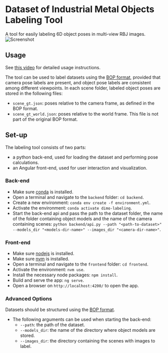 # Dataset of Industrial Metal Objects Labeling Tool

A tool for easily labeling 6D object poses in multi-view RBJ images. 
![Screenshot](docs/images/screenshot.png)

## Usage
See [this video](https://youtu.be/qvZfD38i7ro) for detailed usage instructions.

The tool can be used to label datasets using the [BOP format](https://github.com/thodan/bop_toolkit/blob/master/docs/bop_datasets_format.md), provided that camera pose labels are present, and object pose labels are consistent among different viewpoints. 
In each scene folder, labeled object poses are stored in the following files:
* `scene_gt.json`: poses relative to the camera frame, as defined in the BOP format.
* `scene_gt_world.json`: poses relative to the world frame. This file is not part of the original BOP format.

## Set-up

The labeling tool consists of two parts:
* a python back-end, used for loading the dataset and performing pose calculations.
* an Angular front-end, used for user interaction and visualization.

### Back-end
* Make sure [conda](https://docs.conda.io/en/latest/miniconda.html) is installed.
* Open a terminal and navigate to the `backend` folder: `cd backend`.
* Create a new environment: `conda env create -f environment.yml`.
* Activate the environment: `conda activate dimo-labeling`.
* Start the back-end api and pass the path to the dataset folder, the name of the folder containing object models and the name of the camera containing scenes: `python backend/api.py --path "<path-to-dataset>" --models_dir "<models-dir-name>" --images_dir "<camera-dir-name>"`.

### Front-end
* Make sure [nodejs](https://nodejs.org/en/download/) is installed.
* Make sure [nvm](https://github.com/nvm-sh/nvm) is installed.
* Open a terminal and navigate to the `frontend` folder: `cd frontend`.
* Activate the environment: `nvm use`.
* Install the necessary node packages: `npm install`.
* Build and serve the app: `ng serve`.
* Open a browser on `http://localhost:4200/` to open the app.

### Advanced Options
Datasets should be structured using the [BOP format](https://github.com/thodan/bop_toolkit/blob/master/docs/bop_datasets_format.md).
* The following arguments can be used when starting the back-end:
  * `--path`: the path of the dataset.
  * `--models_dir`: the name of the directory where object models are stored.
  * `--images_dir`: the directory containing the scenes with images to label.
